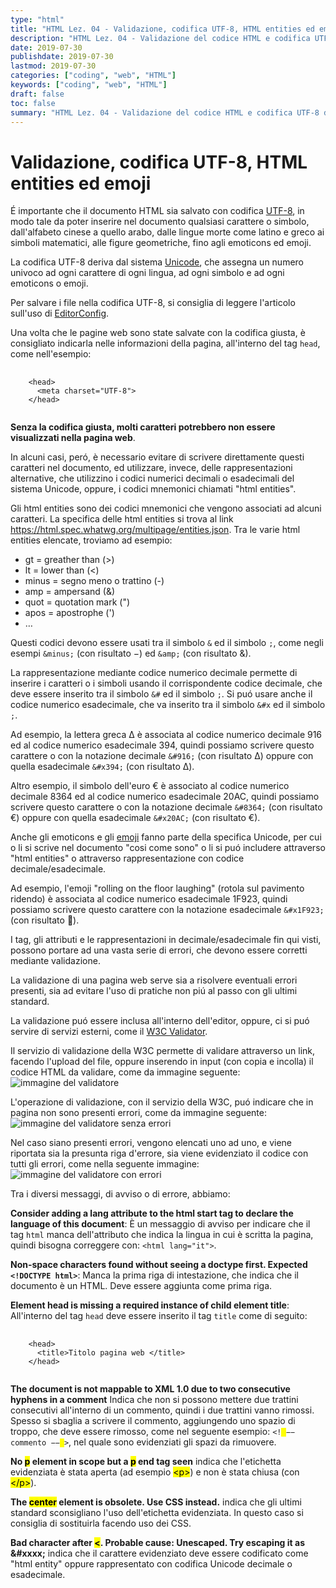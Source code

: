 ```yaml
---
type: "html"
title: "HTML Lez. 04 - Validazione, codifica UTF-8, HTML entities ed emoji"
description: "HTML Lez. 04 - Validazione del codice HTML e codifica UTF-8 delle pagine web, HTML entities ed emoji"
date: 2019-07-30
publishdate: 2019-07-30
lastmod: 2019-07-30
categories: ["coding", "web", "HTML"]
keywords: ["coding", "web", "HTML"]
draft: false
toc: false
summary: "HTML Lez. 04 - Validazione del codice HTML e codifica UTF-8 delle pagine web, HTML entities ed emoji"
---
```


<h1>Validazione, codifica UTF-8, HTML entities ed emoji</h1>

<p>É importante che il documento HTML sia salvato con codifica <a href="https://it.wikipedia.org/wiki/UTF-8">UTF-8</a>, in modo tale da poter inserire nel documento qualsiasi carattere o simbolo, dall'alfabeto cinese a quello arabo, dalle lingue morte come latino e greco ai simboli matematici, alle figure geometriche, fino agli emoticons ed emoji.</p>

<p>La codifica UTF-8 deriva dal sistema <a href="https://it.m.wikipedia.org/wiki/Unicode">Unicode</a>, che assegna un numero univoco ad ogni carattere di ogni lingua, ad ogni simbolo e ad ogni emoticons o emoji.</p>

<p>Per salvare i file nella codifica UTF-8, si consiglia di leggere l'articolo sull'uso di <a href="/coding/tools/EditorConfig/">EditorConfig</a>.</p>

<p>Una volta che le pagine web sono state salvate con la codifica giusta, è consigliato indicarla nelle informazioni della pagina, all'interno del tag <code class="html">head</code>, come nell'esempio:</p>

<pre>
  <code class="html">
    &lt;head&gt;
      &lt;meta charset="UTF-8"&gt;
    &lt;/head&gt;
  </code>
</pre>

<p><strong>Senza la codifica giusta, molti caratteri potrebbero non essere visualizzati nella pagina web</strong>.</p>

<p>In alcuni casi, peró, è necessario evitare di scrivere direttamente questi caratteri nel documento, ed utilizzare, invece, delle rappresentazioni alternative, che utilizzino i codici numerici decimali o esadecimali del sistema Unicode, oppure, i codici mnemonici chiamati "html entities".</p>

<p>Gli html entities sono dei codici mnemonici che vengono associati ad alcuni caratteri. La specifica delle html entities si trova al link <a href="https://html.spec.whatwg.org/multipage/entities.json">https://html.spec.whatwg.org/multipage/entities.json</a>. Tra le varie html entities elencate, troviamo ad esempio:<p>

<ul>
  <li>gt = greather than (&gt;)</li>
  <li>lt = lower than (&lt;)</li>
  <li>minus = segno meno o trattino (-)</li>
  <li>amp = ampersand (&amp;)</li>
  <li>quot = quotation mark (")</li>
  <li>apos = apostrophe (')</li>
  <li>…</li>
</ul>

<p>Questi codici devono essere usati tra il simbolo <code class="html">&amp;</code> ed il simbolo <code class="html">;</code>, come negli esempi <code class="html">&amp;minus;</code> (con risultato &minus;) ed <code class="html">&amp;amp;</code> (con risultato &amp;).</p>

<p>La rappresentazione mediante codice numerico decimale permette di inserire i caratteri o i simboli usando il corrispondente codice decimale, che deve essere inserito tra il simbolo <code class="html">&amp;#</code> ed il simbolo <code class="html">;</code>. Si puó usare anche il codice numerico esadecimale, che va inserito tra il simbolo <code class="html">&amp;#x</code> ed il simbolo <code class="html">;</code>.</p>

<p>Ad esempio, la lettera greca &Delta; è associata al codice numerico decimale 916 ed al codice numerico esadecimale 394, quindi possiamo scrivere questo carattere o con la notazione decimale <code class="html">&amp;#916;</code> (con risultato &#916;) oppure con quella esadecimale <code class="html">&amp;#x394;</code> (con risultato &#x394;).</p>

<p>Altro esempio, il simbolo dell'euro &euro; è associato al codice numerico decimale 8364 ed al codice numerico esadecimale 20AC, quindi possiamo scrivere questo carattere o con la notazione decimale <code class="html">&amp;#8364;</code> (con risultato &#8364;) oppure con quella esadecimale <code class="html">&amp;#x20AC;</code> (con risultato &#x20AC;).</p>

<p>Anche gli emoticons e gli <a href="https://www.unicode.org/emoji/charts/full-emoji-list.html">emoji</a> fanno parte della specifica Unicode, per cui o li si scrive nel documento "cosi come sono" o li si puó includere attraverso 
"html entities" o attraverso rappresentazione con codice decimale/esadecimale.</p>

<p>Ad esempio, l'emoji "rolling on the floor laughing" (rotola sul pavimento ridendo) è associata al codice numerico esadecimale 1F923, quindi possiamo scrivere questo carattere con la notazione esadecimale <code class="html">&amp;#x1F923;</code> (con risultato &#x1F923;).</p>

<p>I tag, gli attributi e le rappresentazioni in decimale/esadecimale fin qui visti, possono portare ad una vasta serie di errori, che devono essere corretti mediante validazione.</p>

<p>La validazione di una pagina web serve sia a risolvere eventuali errori presenti, sia ad evitare l'uso di pratiche non piú al passo con gli ultimi standard.</p>

<p>La validazione puó essere inclusa all'interno dell'editor, oppure, ci si puó servire di servizi esterni, come il <a href="https://validator.w3.org/">W3C Validator</a>.</p>

<p>Il servizio di validazione della W3C permette di validare attraverso un link, facendo l'upload del file, oppure inserendo in input (con copia e incolla) il codice HTML da validare, come da immagine seguente:
<img src="/static/coding/web/html/html-W3C-validator.webp" alt="immagine del validatore">
</p>

<p>L'operazione di validazione, con il servizio della W3C, puó indicare che in pagina non sono presenti errori, come da immagine seguente: 
<img src="/static/coding/web/html/html-W3C-validator-OK.webp" alt="immagine del validatore senza errori"></p>

<p> Nel caso siano presenti errori, vengono elencati uno ad uno, e viene riportata sia la presunta riga d'errore, sia viene evidenziato il codice con tutti gli errori, come nella seguente immagine:
<img src="/static/coding/web/html/html-W3C-validator-Errors.webp" alt="immagine del validatore con errori"></p>

<p>Tra i diversi messaggi, di avviso o di errore, abbiamo:</p>

<p><strong>Consider adding a lang attribute to the html start tag to declare the language of this document</strong>: 
È un messaggio di avviso per indicare che il tag <code>html</code> manca dell'attributo che indica la lingua in cui è scritta la pagina, quindi bisogna correggere con: <code class="html">&lt;html lang="it"&gt;</code>.</p>

<p><strong>Non-space characters found without seeing a doctype first. Expected <code class="html">&lt;!DOCTYPE html&gt;</code></strong>:
Manca la prima riga di intestazione, che indica che il documento è un HTML. Deve essere aggiunta come prima riga.</p>

<p><strong>Element head is missing a required instance of child element title</strong>:
All'interno del tag <code>head</code> deve essere inserito il tag <code>title</code> come di seguito:</p>
<pre>
  <code class="html">
    &lt;head&gt;
      &lt;title&gt;Titolo pagina web &lt;/title&gt;
    &lt;/head&gt;
  </code>
</pre>

<p><strong>The document is not mappable to XML 1.0 due to two consecutive hyphens in a comment</strong> Indica che non si possono mettere due trattini consecutivi all'interno di un commento, quindi i due trattini vanno rimossi. Spesso si sbaglia a scrivere il commento, aggiungendo uno spazio di troppo, che deve essere rimosso, come nel seguente esempio: <code class="html">&lt;!<mark> </mark>&minus;&minus; commento &minus;&minus;<mark> </mark>&gt;</code>, nel quale sono evidenziati gli spazi da rimuovere.</p>

<p><strong>No <mark>p</mark> element in scope but a <mark>p</mark> end tag seen</strong> indica che l'etichetta evidenziata è stata aperta (ad esempio <mark>&lt;p&gt;</mark>) e non è stata chiusa (con <mark>&lt;/p&gt;</mark>).</p>

<p><strong>The <mark>center</mark> element is obsolete. Use CSS instead.</strong> indica che gli ultimi standard sconsigliano l'uso dell'etichetta evidenziata. In questo caso si consiglia di sostituirla facendo uso dei CSS.</p>

<p><strong>Bad character after <mark>&lt;</mark>. Probable cause: Unescaped. Try escaping it as &amp;#xxxx;</strong> indica che il carattere evidenziato deve essere codificato come "html entity" oppure rappresentato con codifica Unicode decimale o esadecimale.</p>
